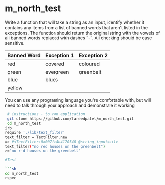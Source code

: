 # m_north_test

Write a function that will take a string as an input, identify whether it contains any items from a list of banned words that aren't listed in the exceptions. The function should return the original string with the vowels of all banned words replaced with dashes "-". All checking should be case sensitive.

 |Banned Word  |Exception 1  |Exception 2  |
 |-------------|-------------|-------------|
 |red          |covered      |coloured     |
 |green        |evergreen    |greenbelt    |
 |blue         |blues        |             |
 |yellow       |             |             |
 
 You can use any programing language you're comfortable with, but will need to talk through your approach and demonstrate it working

```sh
 # instructions - to run application
 git clone https://github.com/fareedpatel/m_north_test.git
 cd m_north_test
irb
require './lib/text_filter'
text_filter = TextFilter.new
=> #<TextFilter:0x007fc4b4170540 @string_input=nil>
text_filter("no red houses on the greenbelt")
>="no r-d houses on the greenbelt"

#Test

```sh
cd m_north_test
rspec
